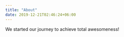 ```yaml
---
title: "About"
date: 2019-12-21T02:46:24+06:00
---
```


We started our journey to achieve total awesomeness!
